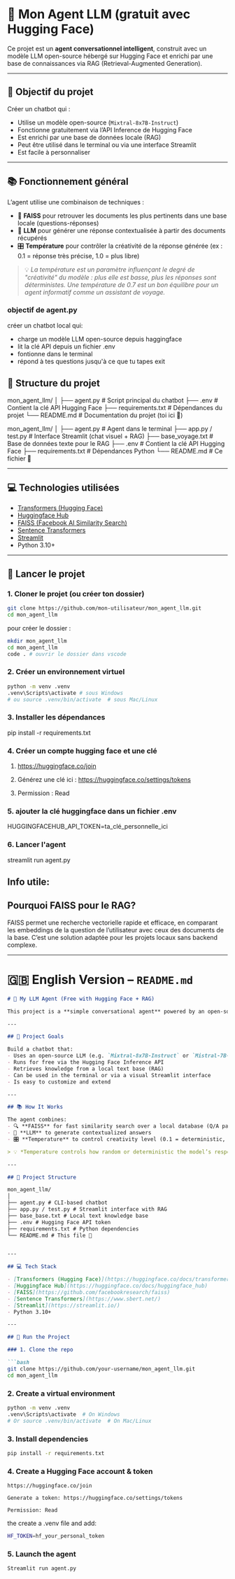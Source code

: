 # 🧠 Mon Agent LLM (gratuit avec Hugging Face)

Ce projet est un **agent conversationnel intelligent**, construit avec un modèle LLM open-source hébergé sur Hugging Face et enrichi par une base de connaissances via RAG (Retrieval-Augmented Generation).

---

## 🔧 Objectif du projet

Créer un chatbot qui :
- Utilise un modèle open-source (`Mixtral-8x7B-Instruct`)
- Fonctionne gratuitement via l’API Inference de Hugging Face
- Est enrichi par une base de données locale (RAG)
- Peut être utilisé dans le terminal ou via une interface Streamlit
- Est facile à personnaliser


---


## 📚 Fonctionnement général

L’agent utilise une combinaison de techniques :
- 🔎 **FAISS** pour retrouver les documents les plus pertinents dans une base locale (questions-réponses)
- 🤖 **LLM** pour générer une réponse contextualisée à partir des documents récupérés
- 🎛️ **Température** pour contrôler la créativité de la réponse générée (ex : 0.1 = réponse très précise, 1.0 = plus libre)

> 💡 *La température est un paramètre influençant le degré de "créativité" du modèle : plus elle est basse, plus les réponses sont déterministes. Une température de 0.7 est un bon équilibre pour un agent informatif comme un assistant de voyage.*



### objectif de agent.py

créer un chatbot local qui:
- charge un modèle LLM open-source depuis haggingface
- lit la clé API depuis un fichier .env
- fontionne dans le terminal
- répond à tes questions jusqu'à ce que tu tapes exit

## 📁 Structure du projet

mon_agent_llm/
│
├── agent.py # Script principal du chatbot
├── .env # Contient la clé API Hugging Face
├── requirements.txt # Dépendances du projet
└── README.md # Documentation du projet (toi ici 🧠)


mon_agent_llm/
│
├── agent.py # Agent dans le terminal
├── app.py / test.py # Interface Streamlit (chat visuel + RAG)
├── base_voyage.txt # Base de données texte pour le RAG
├── .env # Contient la clé API Hugging Face
├── requirements.txt # Dépendances Python
└── README.md # Ce fichier 🧠



---

## 💻 Technologies utilisées

- [Transformers (Hugging Face)](https://huggingface.co/docs/transformers)
- [Huggingface Hub](https://huggingface.co/docs/huggingface_hub)
- [FAISS (Facebook AI Similarity Search)](https://github.com/facebookresearch/faiss)
- [Sentence Transformers](https://www.sbert.net/)
- [Streamlit](https://streamlit.io/)
- Python 3.10+
---

## 🚀 Lancer le projet

### 1. Cloner le projet (ou créer ton dossier)


```bash
git clone https://github.com/mon-utilisateur/mon_agent_llm.git
cd mon_agent_llm
```
pour créer le dossier : 

```bash
mkdir mon_agent_llm
cd mon_agent_llm
code . # ouvrir le dossier dans vscode
```
### 2. Créer un environnement virtuel 

```bash
python -m venv .venv
.venv\Scripts\activate # sous Windows
# ou source .venv/bin/activate  # sous Mac/Linux

```

### 3. Installer les dépendances 

pip install -r requirements.txt


### 4. Créer un compte hugging face et une clé

1. https://huggingface.co/join

2. Générez une clé ici : https://huggingface.co/settings/tokens

3. Permission : Read

### 5. ajouter la clé huggingface dans un fichier .env

HUGGINGFACEHUB_API_TOKEN=ta_clé_personnelle_ici


### 6. Lancer l'agent 
streamlit run agent.py


## Info utile:

## Pourquoi FAISS pour le RAG?

FAISS permet une recherche vectorielle rapide et efficace, en comparant les embeddings de la question de l’utilisateur avec ceux des documents de la base. C’est une solution adaptée pour les projets locaux sans backend complexe.


---

# 🇬🇧 English Version – `README.md`

```markdown
# 🧠 My LLM Agent (Free with Hugging Face + RAG)

This project is a **simple conversational agent** powered by an open-source LLM hosted on Hugging Face and enhanced with a local knowledge base using RAG (Retrieval-Augmented Generation).

---

## 🔧 Project Goals

Build a chatbot that:
- Uses an open-source LLM (e.g. `Mixtral-8x7B-Instruct` or `Mistral-7B-Instruct`)
- Runs for free via the Hugging Face Inference API
- Retrieves knowledge from a local text base (RAG)
- Can be used in the terminal or via a visual Streamlit interface
- Is easy to customize and extend

---

## 📚 How It Works

The agent combines:
- 🔍 **FAISS** for fast similarity search over a local database (Q/A pairs)
- 🤖 **LLM** to generate contextualized answers
- 🎛️ **Temperature** to control creativity level (0.1 = deterministic, 1.0 = creative)

> 💡 *Temperature controls how random or deterministic the model’s responses are. A value of 0.7 offers a good balance for informative assistants like a travel bot.*

---

## 📁 Project Structure

mon_agent_llm/
│
├── agent.py # CLI-based chatbot
├── app.py / test.py # Streamlit interface with RAG
├── base_base.txt # Local text knowledge base
├── .env # Hugging Face API token
├── requirements.txt # Python dependencies
└── README.md # This file 🧠


---

## 💻 Tech Stack

- [Transformers (Hugging Face)](https://huggingface.co/docs/transformers)
- [Huggingface Hub](https://huggingface.co/docs/huggingface_hub)
- [FAISS](https://github.com/facebookresearch/faiss)
- [Sentence Transformers](https://www.sbert.net/)
- [Streamlit](https://streamlit.io/)
- Python 3.10+

---

## 🚀 Run the Project

### 1. Clone the repo

```bash
git clone https://github.com/your-username/mon_agent_llm.git
cd mon_agent_llm

```

### 2. Create a virtual environment
```bash
python -m venv .venv
.venv\Scripts\activate  # On Windows
# Or source .venv/bin/activate  # On Mac/Linux
```

### 3. Install dependencies

```bash
pip install -r requirements.txt

```

### 4. Create a Hugging Face account & token

    https://huggingface.co/join

    Generate a token: https://huggingface.co/settings/tokens

    Permission: Read

the create a .venv file and add:
```bash 
HF_TOKEN=hf_your_personal_token

```
### 5. Launch the agent 

```bash
Streamlit run agent.py
```